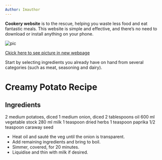 ```yaml
---
Author: Imauthor
---
```

**Cookery website** is to the rescue, helping you waste less food and eat fantastic meals. This website is simple and effective, and there’s no need to download or install anything on your phone.

![pic](https://www.daringgourmet.com/wp-content/uploads/2014/11/Au-Gratin-Potatoes-1-square.jpg)


[Ckick here to see picture in new webpage](https://www.daringgourmet.com/wp-content/uploads/2014/11/Au-Gratin-Potatoes-1-square.jpg)

Start by selecting ingredients you already have on hand from several categories (such as meat, seasoning and dairy).

# Creamy Potato Recipe

## Ingredients
2 medium potatoes, diced
1 medium onion, diced
2 tablespoons oil
600 ml vegetable stock
280 ml milk
1 teaspoon dried herbs
1 teaspoon paprika
1/2 teaspoon caraway seed

 - Heat oil and sauté the veg until the onion is transparent.
 - Add remaining ingredients and bring to boil.
 - Simmer, covered, for 20 minutes.
 - Liquidise and thin with milk if desired.